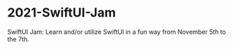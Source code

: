 # 2021-SwiftUI-Jam
SwiftUI Jam: Learn and/or utilize SwiftUI in a fun way from November 5th to the 7th.
